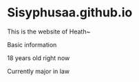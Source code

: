 # Sisyphusaa.github.io
This is the website of Heath~

Basic information

18 years old right now

Currently major in law
